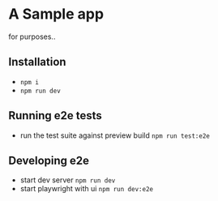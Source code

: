 # A Sample app

for purposes..

## Installation
- `npm i`
- `npm run dev`

## Running e2e tests
- run the test suite against preview build  `npm run test:e2e`

## Developing e2e
- start dev server `npm run dev`
- start playwright with ui `npm run dev:e2e`
